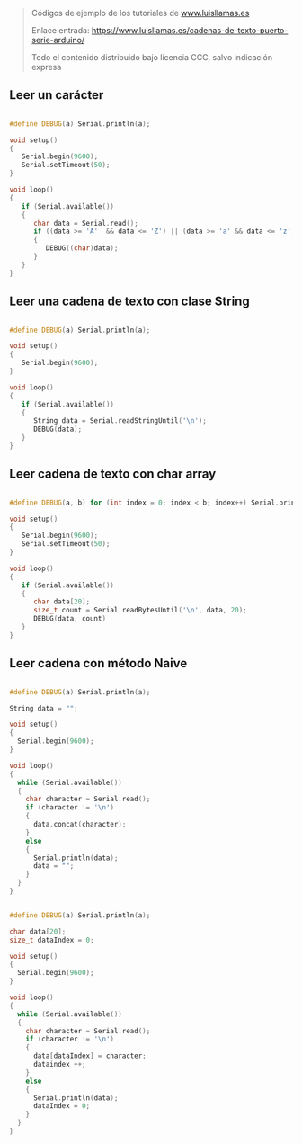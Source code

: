 > Códigos de ejemplo de los tutoriales de www.luisllamas.es
>
> Enlace entrada: https://www.luisllamas.es/cadenas-de-texto-puerto-serie-arduino/
>
> Todo el contenido distribuido bajo licencia CCC, salvo indicación expresa


## Leer un carácter
```cpp
#define DEBUG(a) Serial.println(a);

void setup()
{
   Serial.begin(9600);
   Serial.setTimeout(50);
}

void loop()
{
   if (Serial.available())
   {
      char data = Serial.read();
      if ((data >= 'A'  && data <= 'Z') || (data >= 'a' && data <= 'z'))
      {
         DEBUG((char)data);
      }
   }
}
```



## Leer una cadena de texto con clase String
```cpp
#define DEBUG(a) Serial.println(a);

void setup()
{
   Serial.begin(9600);
}

void loop()
{
   if (Serial.available())
   {
      String data = Serial.readStringUntil('\n');
      DEBUG(data);
   }
}
```



## Leer cadena de texto con char array
```cpp
#define DEBUG(a, b) for (int index = 0; index < b; index++) Serial.print(a[index]); Serial.println();

void setup()
{
   Serial.begin(9600);
   Serial.setTimeout(50);
}

void loop()
{
   if (Serial.available())
   {
      char data[20];
      size_t count = Serial.readBytesUntil('\n', data, 20);
      DEBUG(data, count)
   }
}
```



## Leer cadena con método Naive
```cpp
#define DEBUG(a) Serial.println(a);

String data = "";

void setup()
{
  Serial.begin(9600);
}

void loop()
{
  while (Serial.available())
  {
    char character = Serial.read();
    if (character != '\n')
    {
      data.concat(character);
    }
    else
    {
      Serial.println(data);
      data = "";
    }
  }
}
```

```cpp
#define DEBUG(a) Serial.println(a);

char data[20];
size_t dataIndex = 0;

void setup()
{
  Serial.begin(9600);
}

void loop()
{
  while (Serial.available())
  {
    char character = Serial.read();
    if (character != '\n')
    {
      data[dataIndex] = character;
      dataindex ++;
    }
    else
    {
      Serial.println(data);
      dataIndex = 0;
    }
  }
}
```


